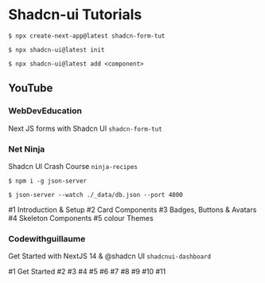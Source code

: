# Shadcn-ui Tutorials

`$ npx create-next-app@latest shadcn-form-tut`

`$ npx shadcn-ui@latest init`

`$ npx shadcn-ui@latest add <component>`

## YouTube

### WebDevEducation

Next JS forms with Shadcn UI
`shadcn-form-tut`

### Net Ninja

Shadcn UI Crash Course
`ninja-recipes`

`$ npm i -g json-server`

`$ json-server --watch ./_data/db.json --port 4000`

#1 Introduction & Setup
#2 Card Components
#3 Badges, Buttons & Avatars
#4 Skeleton Components
#5 colour Themes

### Codewithguillaume

Get Started with NextJS 14 & @shadcn UI
`shadcnui-dashboard`

#1 Get Started
#2 
#3
#4
#5
#6
#7
#8
#9
#10
#11
